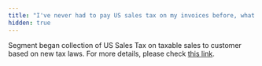 ```yaml
---
title: "I've never had to pay US sales tax on my invoices before, what's changed?"
hidden: true
---
```


Segment began collection of US Sales Tax on taxable sales to customer based on new tax laws. For more details, please check [this link](https://segment.com/docs/guides/usage-and-billing/why-are-you-applying-us-sales-tax-to-my-invoice).
